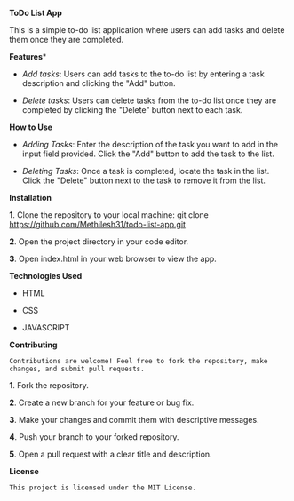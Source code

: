 **ToDo List App**

This is a simple to-do list application where users can add tasks and delete them once they are completed.

**Features***

  * *Add tasks*: Users can add tasks to the to-do list by entering a task description and clicking the "Add" button.

  * *Delete tasks*: Users can delete tasks from the to-do list once they are completed by clicking the "Delete" button next to each task.

**How to Use**

   * *Adding Tasks*: Enter the description of the task you want to add in the input field provided.
      Click the "Add" button to add the task to the list.

      
   * *Deleting Tasks*: Once a task is completed, locate the task in the list.
      Click the "Delete" button next to the task to remove it from the list.

**Installation**
      
   **1**. Clone the repository to your local machine: git clone https://github.com/Methilesh31/todo-list-app.git

  
   **2**.  Open the project directory in your code editor.

  
   **3**.  Open index.html in your web browser to view the app.


**Technologies Used**
    
  - HTML

  - CSS
    
  - JAVASCRIPT


**Contributing**
        
    Contributions are welcome! Feel free to fork the repository, make changes, and submit pull requests.

   **1**.  Fork the repository.
  
   **2**.  Create a new branch for your feature or bug fix.
  
   **3**.  Make your changes and commit them with descriptive messages.
  
   **4**.  Push your branch to your forked repository.
  
   **5**.  Open a pull request with a clear title and description.

**License**
  
    This project is licensed under the MIT License.
